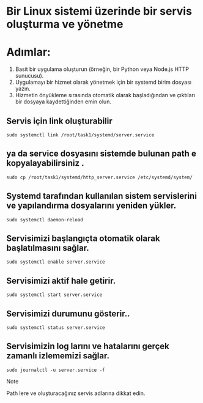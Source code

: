 
# Bir Linux sistemi  üzerinde bir servis  oluşturma ve yönetme

# Adımlar: 
1. Basit bir uygulama oluşturun (örneğin, bir Python veya Node.js HTTP sunucusu).
2. Uygulamayı bir hizmet olarak yönetmek için bir systemd birim dosyası yazın.
3. Hizmetin önyükleme sırasında otomatik olarak başladığından ve çıktıları bir dosyaya kaydettiğinden emin olun.


## Servis için link oluşturabilir 
```
sudo systemctl link /root/task1/systemd/server.service
```

## ya da service dosyasını sistemde bulunan path e kopyalayabilirsiniz .
```
sudo cp /root/task1/systemd/http_server.service /etc/systemd/system/ 
```

## Systemd  tarafından kullanılan sistem servislerini ve yapılandırma dosyalarını yeniden yükler.
```
sudo systemctl daemon-reload
```

## Servisimizi başlangıçta otomatik olarak başlatılmasını sağlar.
```
sudo systemctl enable server.service
```

## Servisimizi aktif hale getirir.
```
sudo systemctl start server.service
```

## Servisimizi durumunu gösterir..
```
sudo systemctl status server.service
```

## Servisimizin log larını ve hatalarını gerçek zamanlı izlememizi sağlar.
```
sudo journalctl -u server.service -f
```

> [!NOTE]
> Path lere ve  oluşturacağınız servis adlarına dikkat edin.


